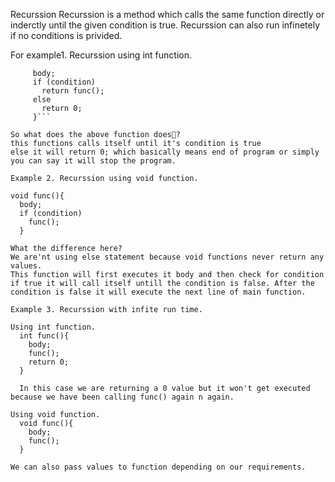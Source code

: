 Recurssion
Recurssion is a method which calls the same function directly or inderctly until the given condition is true. Recurssion can also run infinetely if no conditions is privided.

For example1. Recurssion using int function.

```int func(){
     body;
     if (condition)
       return func();
     else
       return 0;
     }```
 
So what does the above function does🤔?
this functions calls itself until it's condition is true
else it will return 0; which basically means end of program or simply you can say it will stop the program.

Example 2. Recurssion using void function.

void func(){
  body;
  if (condition)
    func();
  }
 
What the difference here?
We are'nt using else statement because void functions never return any values.
This function will first executes it body and then check for condition if true it will call itself untill the condition is false. After the condition is false it will execute the next line of main function.

Example 3. Recurssion with infite run time.

Using int function.
  int func(){
    body;
    func();
    return 0;
  }
  
  In this case we are returning a 0 value but it won't get executed because we have been calling func() again n again.
  
Using void function.
  void func(){
    body;
    func();
  }
  
We can also pass values to function depending on our requirements.
